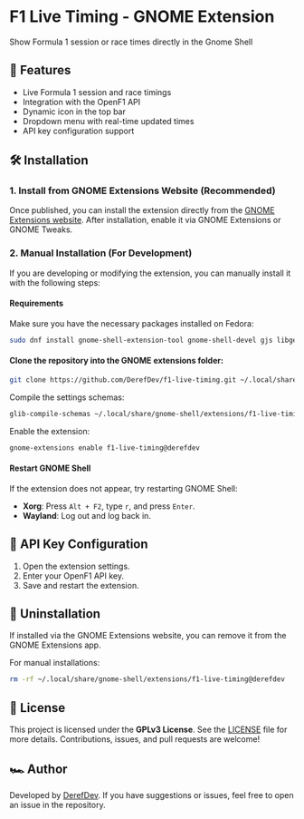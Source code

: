 # F1 Live Timing - GNOME Extension

Show Formula 1 session or race times directly in the Gnome Shell

## 📌 Features
- Live Formula 1 session and race timings
- Integration with the OpenF1 API
- Dynamic icon in the top bar
- Dropdown menu with real-time updated times
- API key configuration support

## 🛠️ Installation

### 1. Install from GNOME Extensions Website (Recommended)
Once published, you can install the extension directly from the [GNOME Extensions website](https://extensions.gnome.org/). After installation, enable it via GNOME Extensions or GNOME Tweaks.

### 2. Manual Installation (For Development)
If you are developing or modifying the extension, you can manually install it with the following steps:

#### Requirements
Make sure you have the necessary packages installed on Fedora:
```bash
sudo dnf install gnome-shell-extension-tool gnome-shell-devel gjs libgee
```

#### Clone the repository into the GNOME extensions folder:
```bash
git clone https://github.com/DerefDev/f1-live-timing.git ~/.local/share/gnome-shell/extensions/f1-live-timing@derefdev
```

Compile the settings schemas:
```bash
glib-compile-schemas ~/.local/share/gnome-shell/extensions/f1-live-timing@derefdev/schemas/
```

Enable the extension:
```bash
gnome-extensions enable f1-live-timing@derefdev
```

#### Restart GNOME Shell
If the extension does not appear, try restarting GNOME Shell:
- **Xorg**: Press `Alt + F2`, type `r`, and press `Enter`.
- **Wayland**: Log out and log back in.

## 🔑 API Key Configuration

1. Open the extension settings.
2. Enter your OpenF1 API key.
3. Save and restart the extension.

## 🔄 Uninstallation

If installed via the GNOME Extensions website, you can remove it from the GNOME Extensions app.

For manual installations:
```bash
rm -rf ~/.local/share/gnome-shell/extensions/f1-live-timing@derefdev
```

## 📜 License
This project is licensed under the **GPLv3 License**. See the [LICENSE](LICENSE) file for more details. Contributions, issues, and pull requests are welcome!

## 🏎️ Author
Developed by [DerefDev](https://github.com/DerefDev). If you have suggestions or issues, feel free to open an issue in the repository.
